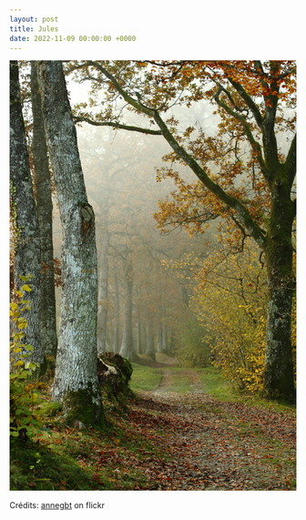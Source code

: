 ```yaml
---
layout: post
title: Jules
date: 2022-11-09 00:00:00 +0000
---
```


![Jules](/images/2022-11-09.jpg)

Crédits: [annegbt](https://www.flickr.com/people/gbta/) on flickr
